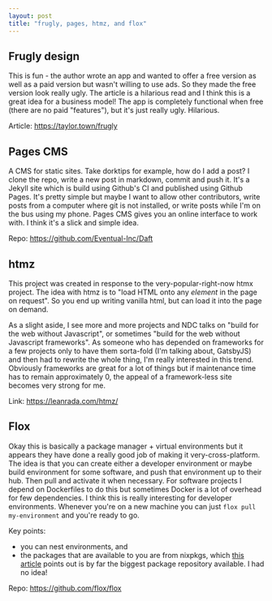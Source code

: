 ```yaml
---
layout: post
title: "frugly, pages, htmz, and flox"
---
```


## Frugly design

This is fun - the author wrote an app and wanted to offer a free version as well as a paid version but wasn't willing to use ads. So they made the free version look really ugly. The article is a hilarious read and I think this is a great idea for a business model! The app is completely functional when free (there are no paid "features"), but it's just really ugly. Hilarious.

Article: <https://taylor.town/frugly>

## Pages CMS

A CMS for static sites. Take dorktips for example, how do I add a post? I clone the repo, write a new post in markdown, commit and push it. It's a Jekyll site which is build using Github's CI and published using Github Pages. It's pretty simple but maybe I want to allow other contributors, write posts from a computer where git is not installed, or write posts while I'm on the bus using my phone. Pages CMS gives you an online interface to work with. I think it's a slick and simple idea.

Repo: <https://github.com/Eventual-Inc/Daft>

## htmz

This project was created in response to the very-popular-right-now htmx project. The idea with htmz is to "load HTML onto any _element_ in the page on request". So you end up writing vanilla html, but can load it into the page on demand.

As a slight aside, I see more and more projects and NDC talks on "build for the web without Javascript", or sometimes "build for the web without Javascript frameworks". As someone who has depended on frameworks for a few projects only to have them sorta-fold (I'm talking about, GatsbyJS) and then had to rewrite the whole thing, I'm really interested in this trend. Obviously frameworks are great for a lot of things but if maintenance time has to remain approximately 0, the appeal of a framework-less site becomes very strong for me. 

Link: <https://leanrada.com/htmz/>

## Flox

Okay this is basically a package manager + virtual environments but it appears they have done a really good job of making it very-cross-platform. The idea is that you can create either a developer environment or maybe build environment for some software, and push that environment up to their hub. Then pull and activate it when necessary. For software projects I depend on Dockerfiles to do this but sometimes Docker is a lot of overhead for few dependencies. I think this is really interesting for developer environments. Whenever you're on a new machine you can just `flox pull my-environment` and you're ready to go.

Key points:

- you can nest environments, and
- the packages that are available to you are from nixpkgs, which [this article](https://flox.dev/blog/nixpkgs) points out is by far the biggest package repository available. I had no idea!

Repo: <https://github.com/flox/flox>
